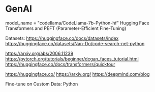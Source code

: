 # GenAI
model_name = "codellama/CodeLlama-7b-Python-hf"
Hugging Face Transformers and PEFT (Parameter-Efficient Fine-Tuning)


Datasets: https://huggingface.co/docs/datasets/index
https://huggingface.co/datasets/Nan-Do/code-search-net-python

https://arxiv.org/abs/2006.11239
https://pytorch.org/tutorials/beginner/dcgan_faces_tutorial.html
https://huggingface.co/docs/transformers/quicktour

https://huggingface.co/
https://arxiv.org/
https://deepmind.com/blog

Fine-tune on Custom Data: 
Python
